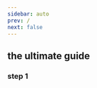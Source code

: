 ```yaml
---
sidebar: auto
prev: /
next: false
---
```

## the ultimate guide


### step 1

<TestAlert display-text="Test" />